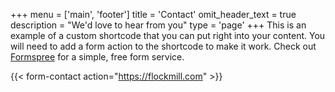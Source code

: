 +++
menu = ['main', 'footer']
title = 'Contact'
omit_header_text = true
description = "We'd love to hear from you"
type = 'page'
+++
This is an example of a custom shortcode that you can put right into your content. You will need to add a form action to the shortcode to make it work. Check out [Formspree](https://formspree.io/) for a simple, free form service. 

{{< form-contact action="https://flockmill.com"  >}}
